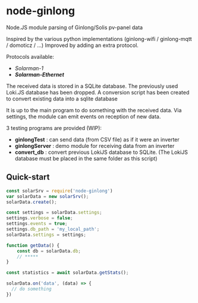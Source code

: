 # node-ginlong
Node.JS module parsing of Ginlong/Solis pv-panel data 

Inspired by the various python implementations (ginlong-wifi / ginlong-mqtt / domoticz / ...)
Improved by adding an extra protocol.

Protocols available:
* *Solarman-1*
* ***Solarman-Ethernet***

The received data is stored in a SQLite database.
The previously used Loki.JS database has been dropped.
A conversion script has been created to convert existing data into a sqlite database

It is up to the main program to do something with the received data.
Via settings, the module can emit events on reception of new data.

3 testing programs are provided (WIP):
* **ginlongTest** : can send data (from CSV file) as if it were an inverter
* **ginlongServer** : demo module for receiving data from an inverter
* **convert_db** : convert previous LokiJS database to SQLite. (The LokiJS database must be placed in the same folder as this script)

## Quick-start

```javascript
const solarSrv = require('node-ginlong')
var solarData = new solarSrv();
solarData.create();

const settings = solarData.settings;
settings.verbose = false;
settings.events = true;
settings.db_path = 'my_local_path';
solarData.settings = settings;

function getData() {
    const db = solarData.db;
    // *****
}

const statistics = await solarData.getStats();

solarData.on('data', (data) => {
  // do something
})
```


